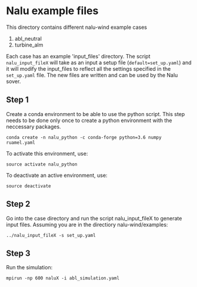 # Nalu example files

This directory contains different nalu-wind example cases

1. abl_neutral
2. turbine_alm

Each case has an example 'input_files' directory.
 The script `nalu_input_fileX` will take as an input a setup file
(`default=set_up.yaml`) and it will modify the input_files to reflect all the settings
specified in the `set_up.yaml` file.
The new files are written and can be used by the Nalu sover.

## Step 1

Create a conda environment to be able to use the python script.
This step needs to be done only once to create a python environment with the neccessary packages.
```
conda create -n nalu_python -c conda-forge python=3.6 numpy ruamel.yaml
```

To activate this environment, use:
```
source activate nalu_python
```

To deactivate an active environment, use:
```
source deactivate
```

## Step 2

Go into the case directory and run the script nalu_input_fileX to generate input files.
Assuming you are in the directiory nalu-wind/examples:

```cd abl_neutral
../nalu_input_fileX -s set_up.yaml
```

## Step 3

Run the simulation:
```
mpirun -np 600 naluX -i abl_simulation.yaml
```
